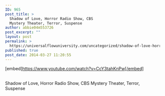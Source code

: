 ```yaml
---
ID: 965
post_title: >
  Shadow of Love, Horror Radio Show, CBS
  Mystery Theater, Terror, Suspense
author: abbie04m553726
post_excerpt: ""
layout: post
permalink: >
  https://universalflowuniversity.com/uncategorized/shadow-of-love-horror-radio-show-cbs-mystery-theater-terror-suspense/
published: true
post_date: 2014-03-27 11:20:55
---
```

[embed]https://www.youtube.com/watch?v=CcY3tahKnPw[/embed]</br></br>
<p>Shadow of Love, Horror Radio Show, CBS Mystery Theater, Terror, Suspense</p>